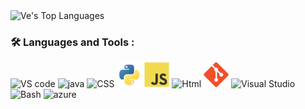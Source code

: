 <img alt="Ve's Top Languages" src="https://github-readme-stats.vercel.app/api/top-langs?username=vetate&langs_count=4&layout=compact&theme=react&bg_color=1F222E&title_color=68C3D4&icon_color=F8D866&border_color=1F222E" height="198px"/>

<h3>🛠 Languages and Tools :</h3>
<p>
   <!-- Vs Code -->
   <img src="https://img.icons8.com/fluent/48/000000/visual-studio-code-2019.png" alt="VS code" width="40" height="40"/></a>
   <img src="https://www.vectorlogo.zone/logos/java/java-icon.svg" alt="java" width="40" height="40"/> 
   <!-- CSS -->
   <img src="https://img.icons8.com/color/48/000000/css3.png" alt="CSS" width="40" height="40"/></a>
   <!-- Python -->
   <img src="https://raw.githubusercontent.com/devicons/devicon/master/icons/python/python-original.svg" alt="Python" width="40" height="40"/></a>
   <!-- JavaScript -->
   <img src="https://raw.githubusercontent.com/devicons/devicon/master/icons/javascript/javascript-original.svg" alt="Javascript" width="40" height="40"/></a>
   <!-- Html -->
   <img src="https://img.icons8.com/color/48/000000/html-5--v1.png" alt="Html" width="40" height="40"/></a>
   <!-- Git -->
   <img src="https://raw.githubusercontent.com/devicons/devicon/master/icons/git/git-original.svg" alt="Git" width="40" height="40"/></a>
   <!-- Visual Studio -->
   <img src="https://img.icons8.com/fluency/48/null/visual-studio.png" alt="Visual Studio" width="40" height="40"/></a>
   <!-- Bash -->
   <img src="https://img.icons8.com/ios-glyphs/60/79589f/console.png" alt="Bash"  width="40" height="40"/></a>
    <img src="https://www.vectorlogo.zone/logos/microsoft_azure/microsoft_azure-icon.svg" alt="azure" width="40" height="40"/>
</p>


<!--
**vetate/vetate** is a ✨ _special_ ✨ repository because its `README.md` (this file) appears on your GitHub profile.

Here are some ideas to get you started:

- 🔭 I’m currently working on ...
- 🌱 I’m currently learning ...
- 👯 I’m looking to collaborate on ...
- 🤔 I’m looking for help with ...
- 💬 Ask me about ...
- 📫 How to reach me: ...
- 😄 Pronouns: ...
- ⚡ Fun fact: ...
-->
